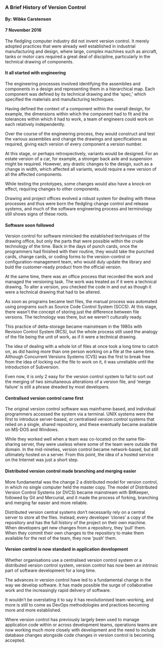 ### A Brief History of Version Control

#### By: Wibke Carstensen

#### 7 November 2016

The fledgling computer industry did not invent version control. It merely adopted practices that were already well established in industrial manufacturing and design, where large, complex machines such as aircraft, tanks or motor cars required a great deal of discipline, particularly in the technical drawing of components.

#### It all started with engineering

The engineering processes involved identifying the assemblies and components in a design and representing them in a hierarchical map. Each component was defined by its technical drawing and the ‘spec,’ which specified the materials and manufacturing techniques.

Having defined the context of a component within the overall design, for example, the dimensions within which the component had to fit and the tolerances within which it had to work, a team of engineers could work on each relatively independently.

Over the course of the engineering process, they would construct and test the various assemblies and change the drawings and specifications as required, giving each version of every component a version number.

At this stage, or perhaps retrospectively, variants would be designed. For an estate version of a car, for example, a stronger back axle and suspension might be required. However, any drastic changes to the design, such as a change in width, which affected all variants, would require a new version of all the affected components.

While testing the prototypes, some changes would also have a knock-on effect, requiring changes to other components.

Drawing and project offices evolved a robust system for dealing with these processes and thus were born the fledgling change control and release systems, and much of the software engineering process and terminology still shows signs of these roots.

#### Software soon followed

Version control for software mimicked the established techniques of the drawing office, but only the parts that were possible within the crude technology of the time. Back in the days of punch cards, once the programmers had finished with their routine, they would take the punched cards, change cards, or coding forms to the version-control or configuration-management team, who would duly update the library and buld the customer-ready product from the official version.

At the same time, there was an office process that recorded the work and managed the versioning task. The work was treated as if it were a technical drawing. To alter a version, you checked the code in and out as though it were a technical drawing that had to be altered.

As soon as programs became text files, the manual process was automated using programs such as Source Code Control System (SCCS). At this stage, there wasn’t the concept of storing just the difference between file versions. The technology was there, but we weren’t culturally ready.

This practice of delta-storage became mainstream in the 1980s with Revision Control System (RCS), but the whole process still used the analogy of the file being the unit of work, as if it were a technical drawing.

The idea of dealing with a whole lot of files at once took a long time to catch on, as did having more than one person working on a file at the same time. Although Concurrent Versions Systems (CVS) was the first to break free from the idea of locking out the file to work on it, it was unreliable until the introduction of Subversion.

Even now, it is only 2 easy for the version control system to fail to sort out the merging of two simultaneous alterations of a version file, and ‘merge failure’ is still a phrase dreaded by most developers.

#### Centralised version control came first

The original version control software was mainframe-based, and individual programmers accessed the system via a terminal. UNIX systems were the first to introduce server-based, or centralised version control systems that relied on a single, shared repository, and these eventually became available on MS-DOS and Windows.

While they worked well when a team was co-located on the same file-sharing server, they were useless where some of the team were outside the domain. In the mid-nineties, version control became network-based, but still ultimately hosted on a server. From this point, the idea of a hosted service on the Internet was just a short step.

#### Distributed version control made branching and merging easier

More fundamental was the change 2 a distributed model for version control, in which no single computer held the master copy. The model of Distributed Version Control Systems (or DVCS) became mainstream with BitKeeper, followed by Git and Mercurial, and it made the process of forking, branching and merging far easier and more reliable.

Distributed version central systems don’t necessarily rely on a central server to store all the files. Instead, every developer ‘clones’ a copy of the repository and has the full history of the project on their own machine. When developers get new changes from a repository, they ‘pull’ them. When they commit their own changes to the repository to make them available for the rest of the team, they now ‘push’ them.

#### Version control is now standard in application development

Whether organisations use a centralised version control system or a distributed version control system, version control has now been an intrinsic part of software development for a long time.

The advances in version control have led to a fundamental change in the way we develop software. It has made possible the surge of collaborative work and the increasingly rapid delivery of software.

It wouldn’t be overstating it to say it has revolutionised team-working, and more is still to come as DevOps methodologies and practices becoming more and more established.

Where version control has previously largely been used to manage application code within or across development teams, operations teams are now working much more closely with development and the need to include database changes alongside code changes in version control is becoming accepted.


